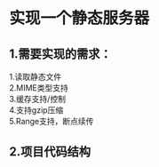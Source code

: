 # 实现一个静态服务器
## 1.需要实现的需求：
1.读取静态文件<br/>
2.MIME类型支持<br/>
3.缓存支持/控制 <br/>
4.支持gzip压缩 <br/>
5.Range支持，断点续传 

## 2.项目代码结构


